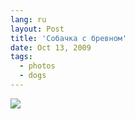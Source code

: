 ```yaml
---
lang: ru
layout: Post
title: 'Собачка с бревном'
date: Oct 13, 2009
tags:
  - photos
  - dogs
---
```


![](/images/blog/2009-10-10-5D-2316-Artem-Sapegin.jpg)
